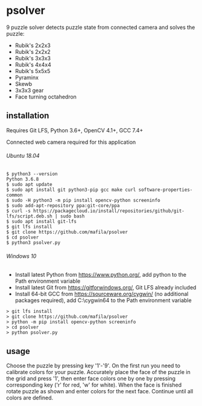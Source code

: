 # psolver
9 puzzle solver detects puzzle state from connected camera and solves the puzzle:
- Rubik's 2x2x3
- Rubik's 2x2x2
- Rubik's 3x3x3
- Rubik's 4x4x4
- Rubik's 5x5x5
- Pyraminx
- Skewb
- 3x3x3 gear
- Face turning octahedron

## installation
Requires Git LFS, Python 3.6+, OpenCV 4.1+, GCC 7.4+

Connected web camera required for this application

###### Ubuntu 18.04
```
$ python3 --version
Python 3.6.8
$ sudo apt update
$ sudo apt install git python3-pip gcc make curl software-properties-common
$ sudo -H python3 -m pip install opencv-python screeninfo
$ sudo add-apt-repository ppa:git-core/ppa
$ curl -s https://packagecloud.io/install/repositories/github/git-lfs/script.deb.sh | sudo bash
$ sudo apt install git-lfs
$ git lfs install
$ git clone https://github.com/mafila/psolver
$ cd psolver
$ python3 psolver.py

```

###### Windows 10
- Install latest Python from https://www.python.org/, add python to the Path environment variable
- Install latest Git from https://gitforwindows.org/, Git LFS already included
- Install 64-bit GCC from https://sourceware.org/cygwin/ (no additional packages required), add C:\cygwin64 to the Path environment variable
```
> git lfs install
> git clone https://github.com/mafila/psolver
> python -m pip install opencv-python screeninfo
> cd psolver
> python psolver.py
```

## usage
Choose the puzzle by pressing key '1'-'9'.
On the first run you need to calibrate colors for your puzzle.
Accurately place the face of the puzzle in the grid and press '1', then enter face colors one by one by pressing corresponding key ('r' for red, 'w' for white).
When the face is finished rotate puzzle as shown and enter colors for the next face.
Continue until all colors are defined.

